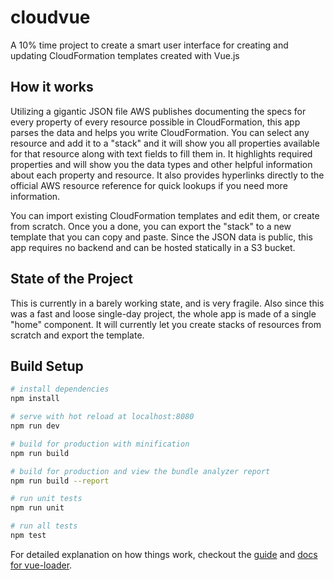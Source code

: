 # cloudvue

A 10% time project to create a smart user interface for creating and updating CloudFormation templates created with Vue.js

## How it works

Utilizing a gigantic JSON file AWS publishes documenting the specs for every property of every resource possible in CloudFormation, this app parses the data and helps you write CloudFormation. You can select any resource and add it to a "stack" and it will show you all properties available for that resource along with text fields to fill them in. It highlights required properties and will show you the data types and other helpful information about each property and resource. It also provides hyperlinks directly to the official AWS resource reference for quick lookups if you need more information. 

You can import existing CloudFormation templates and edit them, or create from scratch. Once you a done, you can export the "stack" to a new template that you can copy and paste. Since the JSON data is public, this app requires no backend and can be hosted statically in a S3 bucket.

## State of the Project

This is currently in a barely working state, and is very fragile. Also since this was a fast and loose single-day project, the whole app is made of a single "home" component. It will currently let you create stacks of resources from scratch and export the template.

## Build Setup

``` bash
# install dependencies
npm install

# serve with hot reload at localhost:8080
npm run dev

# build for production with minification
npm run build

# build for production and view the bundle analyzer report
npm run build --report

# run unit tests
npm run unit

# run all tests
npm test
```

For detailed explanation on how things work, checkout the [guide](http://vuejs-templates.github.io/webpack/) and [docs for vue-loader](http://vuejs.github.io/vue-loader).
